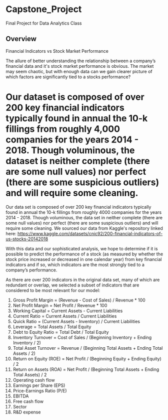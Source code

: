 # Capstone_Project
Final Project for Data Analytics Class

## Overview

Financial Indicators vs Stock Market Performance

The allure of better understanding the relationship between a company’s financial data and it's stock market performance is obvious. The market may seem chaotic, but with enough data can we gain clearer picture of which factors are significantly tied to a stocks performance?

Our dataset is composed of over 200 key financial indicators typically found in annual the 10-k fillings from roughly 4,000 companies for the years 2014 - 2018. Though voluminous, the dataset is neither complete (there are some null values) nor perfect (there are some suspicious outliers) and will require some cleaning. 
=======
Our data set is composed of over 200 key financial indicators typically found in annual the 10-k fillings from roughly 4000 companies for the years 2014 - 2018. Though voluminous, the data set in neither complete (there are some null values) nor perfect (there are some suspicious outliers) and will require some cleaning. We sourced our data from Kaggle's repository linked here: https://www.kaggle.com/datasets/cnic92/200-financial-indicators-of-us-stocks-20142018

With this data and our sophisticated analysis, we hope to determine if it is possible to predict the performance of a stock (as measured by whether the stock price increased or decreased in one calendar year) from key financial indicators and if so, which indicators are the most strongly tied to a company’s performance. 

As there are over 200 indicators in the original data set, many of which are redundant or overlap, we selected a subset of indicators that are considered to be most relevant for our model:

1. Gross Profit Margin = (Revenue - Cost of Sales) / Revenue * 100
2. Net Profit Margin = Net Profit / Revenue * 100
3. Working Capital = Current Assets - Current Liabilities
4. Current Ratio = Current Assets / Current Liabilities
5. Quick Ratio = (Current Assets - Inventory) / Current Liabilities
6. Leverage = Total Assets / Total Equity
7. Debt to Equity Ratio = Total Debt / Total Equity
8. Inventory Turnover = Cost of Sales / (Beginning Inventory + Ending Inventory / 2)
9. Total Asset Turnover = Revenue / (Beginning Total Assets + Ending Total Assets / 2)
10. Return on Equity (ROE) = Net Profit / (Beginning Equity + Ending Equity) / 2
11. Return on Assets (ROA) = Net Profit / (Beginning Total Assets + Ending Total Assets) / 2
12. Operating cash flow
13. Earnings per Share (EPS)
14. Price-Earnings Ratio (P/E)
15. EBITDA
16. Free cash flow
17. Sector
18. R&D expense

